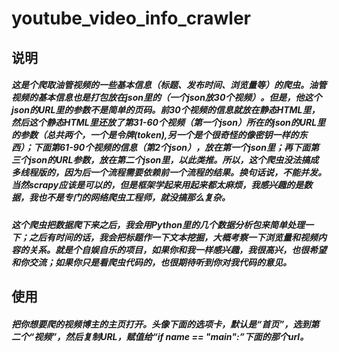 # youtube_video_info_crawler
说明
-----------------------
##### 这是个爬取油管视频的一些基本信息（标题、发布时间、浏览量等）的爬虫。油管视频的基本信息也是打包放在json里的（一个json放30个视频）。但是，他这个json的URL里的参数不是简单的页码。前30个视频的信息就放在静态HTML里，然后这个静态HTML里还放了第31-60个视频（第一个json）所在的json的URL里的参数（总共两个，一个是令牌(token),另一个是个很奇怪的像密钥一样的东西）；下面第61-90个视频的信息（第2个json），放在第一个json里；再下面第三个json的URL参数，放在第二个json里，以此类推。所以，这个爬虫没法搞成多线程版的，因为后一个流程需要依赖前一个流程的结果。换句话说，不能并发。当然scrapy应该是可以的，但是框架学起来用起来都太麻烦，我感兴趣的是数据，我也不是专门的网络爬虫工程师，就没搞那么复杂。
##### 这个爬虫把数据爬下来之后，我会用Python里的几个数据分析包来简单处理一下；之后有时间的话，我会把标题作一下文本挖掘，大概考察一下浏览量和视频内容的关系。就是个自娱自乐的项目，如果你和我一样感兴趣，我很高兴，也很希望和你交流；如果你只是看爬虫代码的，也很期待听到你对我代码的意见。
使用
-----------------------
##### 把你想要爬的视频博主的主页打开。头像下面的选项卡，默认是“首页”，选到第二个“视频”，然后复制URL，赋值给“if __name__ == "main":”下面的那个url。
